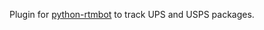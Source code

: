 Plugin for [python-rtmbot](https://github.com/slackhq/python-rtmbot) to track UPS and USPS packages.

